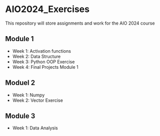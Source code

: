 # AIO2024_Exercises

This repository will store assignments and work for the AIO 2024 course

## Module 1
- Week 1: Activation functions
- Week 2: Data Structure
- Week 3: Python OOP Exercise
- Week 4: Final Projects Module 1

## Moduel 2
- Week 1: Numpy
- Week 2: Vector Exercise

## Module 3
- Week 1: Data Analysis
